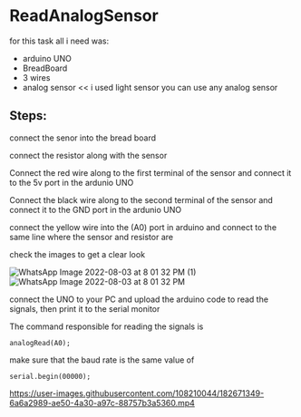 # ReadAnalogSensor

for this task all i need was: 
- arduino UNO
- BreadBoard
- 3 wires 
- analog sensor << i used light sensor you can use any analog sensor 


## Steps: 

connect the senor into the bread board 

connect the resistor along with the sensor 

Connect the red wire along to the first terminal of the sensor and connect it to the 5v port in the ardunio UNO 

Connect the black wire along to the second terminal of the sensor and connect it to the GND port in the ardunio UNO 

connect the yellow wire into the (A0) port in arduino and connect to the same line where the sensor and resistor are 

check the images to get a clear look


![WhatsApp Image 2022-08-03 at 8 01 32 PM (1)](https://user-images.githubusercontent.com/108210044/182673852-ebd86b44-505c-4fe5-9d7c-1eaa9eef7200.jpeg)
![WhatsApp Image 2022-08-03 at 8 01 32 PM](https://user-images.githubusercontent.com/108210044/182673865-7ced3b1d-70b0-4ec5-8bde-fcb1fe95766a.jpeg)


connect the UNO to your PC 
and upload the arduino code to read the signals, then print it to the serial monitor 

The command responsible for reading the signals is 

```
analogRead(A0);

```

make sure that the baud rate is the same value of 
``` 
serial.begin(00000);
``` 






https://user-images.githubusercontent.com/108210044/182671349-6a6a2989-ae50-4a30-a97c-88757b3a5360.mp4

